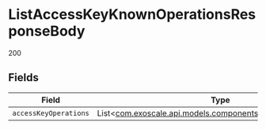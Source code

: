 # ListAccessKeyKnownOperationsResponseBody

200


## Fields

| Field                                                                                                        | Type                                                                                                         | Required                                                                                                     | Description                                                                                                  |
| ------------------------------------------------------------------------------------------------------------ | ------------------------------------------------------------------------------------------------------------ | ------------------------------------------------------------------------------------------------------------ | ------------------------------------------------------------------------------------------------------------ |
| `accessKeyOperations`                                                                                        | List<[com.exoscale.api.models.components.AccessKeyOperation](../../models/components/AccessKeyOperation.md)> | :heavy_minus_sign:                                                                                           | N/A                                                                                                          |